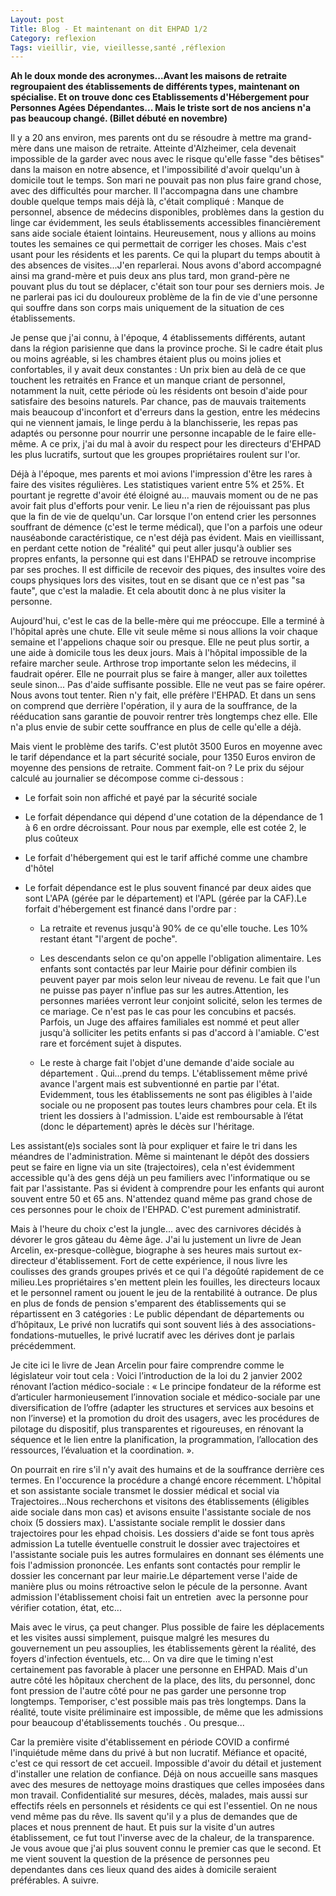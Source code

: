 ```yaml
---
Layout: post
Title: Blog - Et maintenant on dit EHPAD 1/2
Category: reflexion
Tags: vieillir, vie, vieillesse,santé ,réflexion 
---
```


**Ah le doux monde des acronymes...Avant les maisons de retraite regroupaient des établissements de différents types, maintenant on spécialise. Et on trouve donc ces Etablissements d'Hébergement pour Personnes Agées Dépendantes... Mais le triste sort de nos anciens n'a pas beaucoup changé. (Billet débuté en novembre)**

Il y a 20 ans environ, mes parents ont du se résoudre à mettre ma grand-mère dans une maison de retraite. Atteinte d'Alzheimer, cela devenait impossible de la garder avec nous avec le risque qu'elle fasse "des bêtises" dans la maison en notre absence, et l'impossibilité d'avoir quelqu'un à domicile tout le temps. Son mari ne pouvait pas non plus faire grand chose, avec des difficultés pour marcher. Il l'accompagna dans une chambre double quelque temps mais déjà là, c'était compliqué : Manque de personnel, absence de médecins disponibles, problèmes dans la gestion du linge car évidemment, les seuls établissements accessibles financièrement sans aide sociale étaient lointains. Heureusement, nous y allions au moins toutes les semaines ce qui permettait de corriger les choses. Mais c'est usant pour les résidents et les parents. Ce qui la plupart du temps aboutit à des absences de visites...J'en reparlerai. Nous avons d'abord accompagné ainsi ma grand-mère et puis deux ans plus tard, mon grand-père ne pouvant plus du tout se déplacer, c'était son tour pour ses derniers mois. Je ne parlerai pas ici du douloureux problème de la fin de vie d'une personne qui souffre dans son corps mais uniquement de la situation de ces établissements.

Je pense que j'ai connu, à l'époque, 4 établissements différents, autant dans la région parisienne que dans la province proche. Si le cadre était plus ou moins agréable, si les chambres étaient plus ou moins jolies et confortables, il y avait deux constantes : Un prix bien au delà de ce que touchent les retraités en France et un manque criant de personnel, notamment la nuit, cette période où les résidents ont besoin d'aide pour satisfaire des besoins naturels. Par chance, pas de mauvais traitements mais beaucoup d'inconfort et d'erreurs dans la gestion, entre les médecins qui ne viennent jamais, le linge perdu à la blanchisserie, les repas pas adaptés ou personne pour nourrir une personne incapable de le faire elle-même. A ce prix, j'ai du mal à avoir du respect pour les directeurs d'EHPAD les plus lucratifs, surtout que les groupes propriétaires roulent sur l'or.

Déjà à l'époque, mes parents et moi avions l'impression d'être les rares à faire des visites régulières. Les statistiques varient entre 5% et 25%. Et pourtant je regrette d'avoir été éloigné au... mauvais moment ou de ne pas avoir fait plus d'efforts pour venir. Le lieu n'a rien de réjouissant pas plus que la fin de vie de quelqu'un. Car lorsque l'on entend crier les personnes souffrant de démence (c'est le terme médical), que l'on a parfois une odeur nauséabonde caractéristique, ce n'est déjà pas évident. Mais en vieillissant, en perdant cette notion de "réalité" qui peut aller jusqu'à oublier ses propres enfants, la personne qui est dans l'EHPAD se retrouve incomprise par ses proches. Il est difficile de recevoir des piques, des insultes voire des coups physiques lors des visites, tout en se disant que ce n'est pas "sa faute", que c'est la maladie. Et cela aboutit donc à ne plus visiter la personne.

Aujourd'hui, c'est le cas de la belle-mère qui me préoccupe. Elle a terminé à l'hôpital après une chute. Elle vit seule même si nous allions la voir chaque semaine et l'appelions chaque soir ou presque. Elle ne peut plus sortir, a une aide à domicile tous les deux jours. Mais à l'hôpital impossible de la refaire marcher seule. Arthrose trop importante selon les médecins, il faudrait opérer. Elle ne pourrait plus se faire à manger, aller aux toilettes seule sinon... Pas d'aide suffisante possible. Elle ne veut pas se faire opérer. Nous avons tout tenter. Rien n'y fait, elle préfère l'EHPAD. Et dans un sens on comprend que derrière l'opération, il y aura de la souffrance, de la rééducation sans garantie de pouvoir rentrer très longtemps chez elle. Elle n'a plus envie de subir cette souffrance en plus de celle qu'elle a déjà.

Mais vient le problème des tarifs. C'est plutôt 3500 Euros en moyenne avec le tarif dépendance et la part sécurité sociale, pour 1350 Euros environ de moyenne des pensions de retraite. Comment fait-on ? Le prix du séjour calculé au journalier se décompose comme ci-dessous :

* Le forfait soin non affiché et payé par la sécurité sociale

* Le forfait dépendance qui dépend d'une cotation de la dépendance de 1 à 6 en ordre décroissant. Pour nous par exemple, elle est cotée 2, le plus coûteux

* Le forfait d'hébergement qui est le tarif affiché comme une chambre d'hôtel

* Le forfait dépendance est le plus souvent financé par deux aides que sont L'APA (gérée par le département) et l'APL (gérée par la CAF).Le forfait d'hébergement est financé dans l'ordre par :

  * La retraite et revenus jusqu'à 90% de ce qu'elle touche. Les 10% restant étant "l'argent de poche".

  * Les descendants selon ce qu'on appelle l'obligation alimentaire. Les enfants sont contactés par leur Mairie pour définir combien ils peuvent payer par mois selon leur niveau de revenu. Le fait que l'un ne puisse pas payer n'influe pas sur les autres.Attention, les personnes mariées verront leur conjoint solicité, selon les termes de ce mariage. Ce n'est pas le cas pour les concubins et pacsés. Parfois, un Juge des affaires familiales est nommé et peut aller jusqu'à solliciter les petits enfants si pas d'accord à l'amiable. C'est rare et forcément sujet à disputes.

   * Le reste à charge fait l'objet d'une demande d'aide sociale au département . Qui...prend du temps. L'établissement même privé avance l'argent mais est subventionné en partie par l'état. Evidemment, tous les établissements ne sont pas éligibles à l'aide sociale ou ne proposent pas toutes leurs chambres pour cela. Et ils trient les dossiers à l'admission. L'aide est remboursable à l’état (donc le département) après le décès sur l'héritage.

Les assistant(e)s sociales sont là pour expliquer et faire le tri dans les méandres de l'administration. Même si maintenant le dépôt des dossiers peut se faire en ligne via un site (trajectoires), cela n'est évidemment accessible qu'à des gens déjà un peu familiers avec l'informatique ou se fait par l'assistante. Pas si évident à comprendre pour les enfants qui auront souvent entre 50 et 65 ans. N'attendez quand même pas grand chose de ces personnes pour le choix de l'EHPAD. C'est purement administratif.

Mais à l'heure du choix c'est la jungle... avec des carnivores décidés à dévorer le gros gâteau du 4ème âge. J'ai lu justement un livre de Jean Arcelin, ex-presque-collègue, biographe à ses heures mais surtout ex-directeur d'établissement. Fort de cette expérience, il nous livre les coulisses des grands groupes privés et ce qui l'a dégoûté rapidement de ce milieu.Les propriétaires s'en mettent plein les fouilles, les directeurs locaux et le personnel rament ou jouent le jeu de la rentabilité à outrance. De plus en plus de fonds de pension s'emparent des établissements qui se répartissent en 3 catégories : Le public dépendant de départements ou d’hôpitaux, Le privé non lucratifs qui sont souvent liés à des associations-fondations-mutuelles, le privé lucratif avec les dérives dont je parlais précédemment.

Je cite ici le livre de Jean Arcelin pour faire comprendre comme le législateur voir tout cela : Voici l’introduction de la loi du 2 janvier 2002 rénovant l’action médico-sociale : « Le principe fondateur de la réforme est d’articuler harmonieusement l’innovation sociale et médico-sociale par une diversification de l’offre (adapter les structures et services aux besoins et non l’inverse) et la promotion du droit des usagers, avec les procédures de pilotage du dispositif, plus transparentes et rigoureuses, en rénovant la séquence et le lien entre la planification, la programmation, l’allocation des ressources, l’évaluation et la coordination. ».

On pourrait en rire s'il n'y avait des humains et de la souffrance derrière ces termes. En l'occurence la procédure a changé encore récemment. L'hôpital et son assistante sociale transmet le dossier médical et social via Trajectoires...Nous recherchons et visitons des établissements (éligibles aide sociale dans mon cas) et avisons ensuite l'assistante sociale de nos choix (5 dossiers max). L'assistante sociale remplit le dossier dans trajectoires pour les ehpad choisis. Les dossiers d'aide se font tous après admission La tutelle éventuelle construit le dossier avec trajectoires et l'assistante sociale puis les autres formulaires en donnant ses éléments une fois l'admission prononcée. Les enfants sont contactés pour remplir le dossier les concernant par leur mairie.Le département verse l'aide de manière plus ou moins rétroactive selon le pécule de la personne.
Avant admission l'établissement choisi fait un entretien  avec la personne pour vérifier cotation, état, etc...

Mais avec le virus, ça peut changer. Plus possible de faire les déplacements et les visites aussi simplement, puisque malgré les mesures du gouvernement un peu assouplies, les établissements gèrent la réalité, des foyers d'infection éventuels, etc... On va dire que le timing n'est certainement pas favorable à placer une personne en EHPAD. Mais d'un autre côté les hôpitaux cherchent de la place, des lits, du personnel, donc font pression de l'autre côté pour ne pas garder une personne trop longtemps. Temporiser, c'est possible mais pas très longtemps. Dans la réalité, toute visite préliminaire est impossible, de même que les admissions pour beaucoup d'établissements touchés . Ou presque...

Car la première visite d'établissement en période COVID a confirmé l'inquiétude même dans du privé à but non lucratif. Méfiance et opacité, c'est ce qui ressort de cet accueil. Impossible d'avoir du détail et justement d'installer une relation de confiance. Déjà on nous accueille sans masques avec des mesures de nettoyage moins drastiques que celles imposées dans mon travail. Confidentialité sur mesures, décès, malades, mais aussi sur effectifs réels en personnels et résidents ce qui est l'essentiel. On ne nous vend même pas du rêve. Ils savent qu'il y a plus de demandes que de places et nous prennent de haut. Et puis sur la visite d'un autres établissement, ce fut tout l'inverse avec de la chaleur, de la transparence. Je vous avoue que j'ai plus souvent connu le premier cas que le second. Et me vient souvent la question de la présence de personnes peu dependantes dans ces lieux quand des aides à domicile seraient préférables. A suivre.

